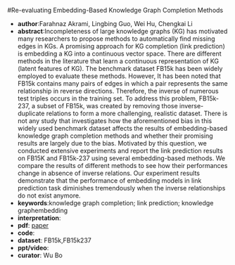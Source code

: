 #Re-evaluating Embedding-Based Knowledge Graph Completion Methods
- **author**:Farahnaz Akrami, Lingbing Guo, Wei Hu, Chengkai Li  
- **abstract**:Incompleteness of large knowledge graphs (KG) has motivated many researchers to propose methods to automatically find missing edges in KGs. A promising approach for KG completion (link prediction) is embedding a KG into a continuous vector space. There are different methods in the literature that learn a continuous representation of KG (latent features of KG). The benchmark dataset FB15k has been widely employed to evaluate these methods. However, It has been noted that FB15k contains many pairs of edges in which a pair represents the same relationship in reverse directions. Therefore, the inverse of numerous test triples occurs in the training set. To address this problem, FB15k-237, a subset of FB15k, was created by removing those inverse-duplicate relations to form a more challenging, realistic dataset. There is not any study that investigates how the aforementioned bias in this widely used benchmark dataset affects the results of embedding-based knowledge graph completion methods and whether their promising results are largely due to the bias. Motivated by this question, we conducted extensive experiments and report the link prediction results on FB15K and FB15k-237 using several embedding-based methods. We compare the results of different methods to see how their performances change in absence of inverse relations. Our experiment results demonstrate that the performance of embedding models in link prediction task diminishes tremendously when the inverse relationships do not exist anymore.
- **keywords**:knowledge graph completion; link prediction; knowledge graphembedding
- **interpretation**:
- **pdf**: [paper](https://dl.acm.org/doi/pdf/10.1145/3269206.3269266)
- **code**: 
- **dataset**: FB15k,FB15k237
- **ppt/video**:
- **curator**: Wu Bo
